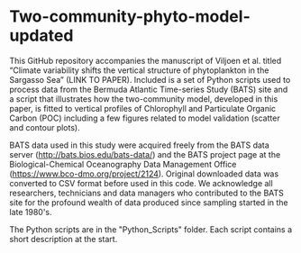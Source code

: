 # Two-community-phyto-model-updated
This GitHub repository accompanies the manuscript of Viljoen et al. titled “Climate variability shifts the vertical structure of phytoplankton in the Sargasso Sea” (LINK TO PAPER).
Included is a set of Python scripts used to process data from the Bermuda Atlantic Time-series Study (BATS) site and a script that illustrates how the two-community model, developed in this paper, is fitted to vertical profiles of Chlorophyll and Particulate Organic Carbon (POC) including a few figures related to model validation (scatter and contour plots). 

BATS data used in this study were acquired freely from the BATS data server (http://bats.bios.edu/bats-data/) and the BATS project page at the Biological-Chemical Oceanography Data Management Office (https://www.bco-dmo.org/project/2124). Original downloaded data was converted to CSV format before used in this code. We acknowledge all researchers, technicians and data managers who contributed to the BATS site for the profound wealth of data produced since sampling started in the late 1980's.

The Python scripts are in the "Python_Scripts" folder. Each script contains a short description at the start.

